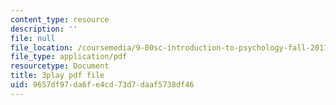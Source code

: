 ```yaml
---
content_type: resource
description: ''
file: null
file_location: /coursemedia/9-00sc-introduction-to-psychology-fall-2011/9657df97da6fe4cd73d7daaf5738df46_vf1U3Nt3HQk.pdf
file_type: application/pdf
resourcetype: Document
title: 3play pdf file
uid: 9657df97-da6f-e4cd-73d7-daaf5738df46
---
```

